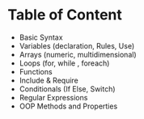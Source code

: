 # Table of Content

* Basic Syntax
* Variables (declaration, Rules, Use)
* Arrays (numeric, multidimensional)
* Loops (for, while , foreach)
* Functions
* Include & Require
* Conditionals (If Else, Switch)
* Regular Expressions
* OOP Methods and Properties